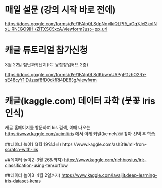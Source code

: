 # 매일 설문 (강의 시작 바로 전에)
https://docs.google.com/forms/d/e/1FAIpQLSdpNqMkiQLPf9_uGq7Jel2kxINxL-RNEGO9lHIxZlTXSCSxcA/viewform?usp=pp_url

# 캐글 튜토리얼 참가신청
3월 22일 첨단과학단지(ICT융합창업허브 2층) 

https://docs.google.com/forms/d/e/1FAIpQLSdKbwmUAPgPGzhO2RY-sE48cyY1IDJzusf8fD0dkfRi4DE8Sg/viewform

# 캐글(kaggle.com) 데이터 과학 (붓꽃 Iris 인식)

캐글 홈페이지를 방문하여 Iris 검색, 이때 나오는 https://www.kaggle.com/uciml/iris 에서 아래 커널(kernels)을 찾아 선택 후 학습

##데이터 놀이1 (3월 19일까지)
https://www.kaggle.com/ash316/ml-from-scratch-with-iris 

##데이터 놀이2 (3월 26일까지)
https://www.kaggle.com/richbrosius/iris-classification-using-tensorflow

##데이터 놀이3 (4월 2일까지)
https://www.kaggle.com/lavajiit/deep-learning-iris-dataset-keras


